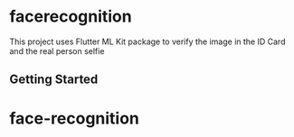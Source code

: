 # facerecognition

This project uses Flutter ML Kit package to verify the image in the ID Card and the real person selfie

## Getting Started

# face-recognition
